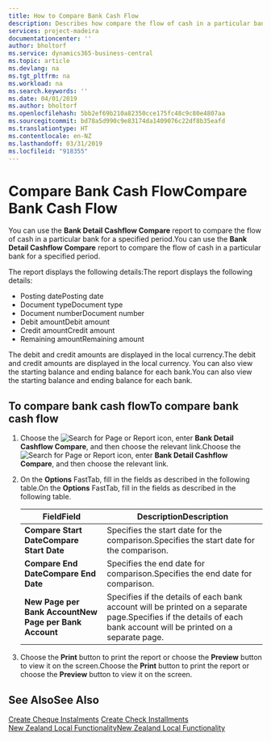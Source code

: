 ```yaml
---
title: How to Compare Bank Cash Flow
description: Describes how compare the flow of cash in a particular bank for a specified period.
services: project-madeira
documentationcenter: ''
author: bholtorf
ms.service: dynamics365-business-central
ms.topic: article
ms.devlang: na
ms.tgt_pltfrm: na
ms.workload: na
ms.search.keywords: ''
ms.date: 04/01/2019
ms.author: bholtorf
ms.openlocfilehash: 5bb2ef69b210a82350cce175fc48c9c80e4807aa
ms.sourcegitcommit: bd78a5d990c9e83174da1409076c22df8b35eafd
ms.translationtype: HT
ms.contentlocale: en-NZ
ms.lasthandoff: 03/31/2019
ms.locfileid: "918355"
---
```

# <a name="compare-bank-cash-flow"></a><span data-ttu-id="0c6cc-103">Compare Bank Cash Flow</span><span class="sxs-lookup"><span data-stu-id="0c6cc-103">Compare Bank Cash Flow</span></span>
<span data-ttu-id="0c6cc-104">You can use the **Bank Detail Cashflow Compare** report to compare the flow of cash in a particular bank for a specified period.</span><span class="sxs-lookup"><span data-stu-id="0c6cc-104">You can use the **Bank Detail Cashflow Compare** report to compare the flow of cash in a particular bank for a specified period.</span></span>  

 <span data-ttu-id="0c6cc-105">The report displays the following details:</span><span class="sxs-lookup"><span data-stu-id="0c6cc-105">The report displays the following details:</span></span>  

-   <span data-ttu-id="0c6cc-106">Posting date</span><span class="sxs-lookup"><span data-stu-id="0c6cc-106">Posting date</span></span>  
-   <span data-ttu-id="0c6cc-107">Document type</span><span class="sxs-lookup"><span data-stu-id="0c6cc-107">Document type</span></span>  
-   <span data-ttu-id="0c6cc-108">Document number</span><span class="sxs-lookup"><span data-stu-id="0c6cc-108">Document number</span></span>  
-   <span data-ttu-id="0c6cc-109">Debit amount</span><span class="sxs-lookup"><span data-stu-id="0c6cc-109">Debit amount</span></span>  
-   <span data-ttu-id="0c6cc-110">Credit amount</span><span class="sxs-lookup"><span data-stu-id="0c6cc-110">Credit amount</span></span>  
-   <span data-ttu-id="0c6cc-111">Remaining amount</span><span class="sxs-lookup"><span data-stu-id="0c6cc-111">Remaining amount</span></span>  

<span data-ttu-id="0c6cc-112">The debit and credit amounts are displayed in the local currency.</span><span class="sxs-lookup"><span data-stu-id="0c6cc-112">The debit and credit amounts are displayed in the local currency.</span></span> <span data-ttu-id="0c6cc-113">You can also view the starting balance and ending balance for each bank.</span><span class="sxs-lookup"><span data-stu-id="0c6cc-113">You can also view the starting balance and ending balance for each bank.</span></span>  

## <a name="to-compare-bank-cash-flow"></a><span data-ttu-id="0c6cc-114">To compare bank cash flow</span><span class="sxs-lookup"><span data-stu-id="0c6cc-114">To compare bank cash flow</span></span>  

1.  <span data-ttu-id="0c6cc-115">Choose the ![Search for Page or Report](../../media/ui-search/search_small.png "Search for Page or Report icon") icon, enter **Bank Detail Cashflow Compare**, and then choose the relevant link.</span><span class="sxs-lookup"><span data-stu-id="0c6cc-115">Choose the ![Search for Page or Report](../../media/ui-search/search_small.png "Search for Page or Report icon") icon, enter **Bank Detail Cashflow Compare**, and then choose the relevant link.</span></span>  
2.  <span data-ttu-id="0c6cc-116">On the **Options** FastTab, fill in the fields as described in the following table.</span><span class="sxs-lookup"><span data-stu-id="0c6cc-116">On the **Options** FastTab, fill in the fields as described in the following table.</span></span>  

    |<span data-ttu-id="0c6cc-117">Field</span><span class="sxs-lookup"><span data-stu-id="0c6cc-117">Field</span></span>|<span data-ttu-id="0c6cc-118">Description</span><span class="sxs-lookup"><span data-stu-id="0c6cc-118">Description</span></span>|  
    |---------------------------------|---------------------------------------|  
    |<span data-ttu-id="0c6cc-119">**Compare Start Date**</span><span class="sxs-lookup"><span data-stu-id="0c6cc-119">**Compare Start Date**</span></span>|<span data-ttu-id="0c6cc-120">Specifies the start date for the comparison.</span><span class="sxs-lookup"><span data-stu-id="0c6cc-120">Specifies the start date for the comparison.</span></span>|  
    |<span data-ttu-id="0c6cc-121">**Compare End Date**</span><span class="sxs-lookup"><span data-stu-id="0c6cc-121">**Compare End Date**</span></span>|<span data-ttu-id="0c6cc-122">Specifies the end date for comparison.</span><span class="sxs-lookup"><span data-stu-id="0c6cc-122">Specifies the end date for comparison.</span></span>|  
    |<span data-ttu-id="0c6cc-123">**New Page per Bank Account**</span><span class="sxs-lookup"><span data-stu-id="0c6cc-123">**New Page per Bank Account**</span></span>|<span data-ttu-id="0c6cc-124">Specifies if the details of each bank account will be printed on a separate page.</span><span class="sxs-lookup"><span data-stu-id="0c6cc-124">Specifies if the details of each bank account will be printed on a separate page.</span></span>|  

3.  <span data-ttu-id="0c6cc-125">Choose the **Print** button to print the report or choose the **Preview** button to view it on the screen.</span><span class="sxs-lookup"><span data-stu-id="0c6cc-125">Choose the **Print** button to print the report or choose the **Preview** button to view it on the screen.</span></span>  

## <a name="see-also"></a><span data-ttu-id="0c6cc-126">See Also</span><span class="sxs-lookup"><span data-stu-id="0c6cc-126">See Also</span></span>  
 <span data-ttu-id="0c6cc-127">[Create Cheque Instalments](how-to-create-check-installments.md) </span><span class="sxs-lookup"><span data-stu-id="0c6cc-127">[Create Check Installments](how-to-create-check-installments.md) </span></span>  
 [<span data-ttu-id="0c6cc-128">New Zealand Local Functionality</span><span class="sxs-lookup"><span data-stu-id="0c6cc-128">New Zealand Local Functionality</span></span>](new-zealand-local-functionality.md)
